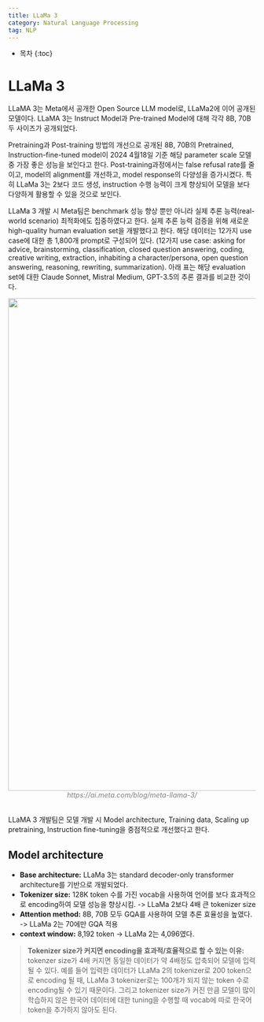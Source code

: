 ```yaml
---
title: LLaMa 3
category: Natural Language Processing
tag: NLP
---
```








* 목차
{:toc}










# LLaMa 3
LLaMA 3는 Meta에서 공개한 Open Source LLM model로, LLaMa2에 이어 공개된 모델이다. 
LLaMA 3는 Instruct Model과 Pre-trained Model에 대해 각각 8B, 70B 두 사이즈가 공개되었다. 

Pretraining과 Post-training 방법의 개선으로 공개된 8B, 70B의 Pretrained, Instruction-fine-tuned model이 2024 4월18일 기준 해당 parameter scale 모델 중 가장 좋은 성능을 보인다고 한다. Post-training과정에서는 false refusal rate를 줄이고, model의 alignment를 개선하고, model response의 다양성을 증가시켰다. 특히 LLaMa 3는 2보다 코드 생성, instruction 수행 능력이 크게 향상되어 모델을 보다 다양하게 활용할 수 있을 것으로 보인다. 

LLaMa 3 개발 시 Meta팀은 benchmark 성능 향상 뿐만 아니라 실제 추론 능력(real-world scenario) 최적화에도 집중하였다고 한다. 실제 추론 능력 검증을 위해 새로운 high-quality human evaluation set을 개발했다고 한다. 해당 데이터는 12가지 use case에 대한 총 1,800개 prompt로 구성되어 있다. (12가지 use case: asking for advice, brainstorming, classification, closed question answering, coding, creative writing, extraction, inhabiting a character/persona, open question answering, reasoning, rewriting, summarization). 아래 표는 해당 evaluation set에 대한 Claude Sonnet, Mistral Medium, GPT-3.5의 추론 결과를 비교한 것이다.

<center><img width="1000" src="https://github.com/finddme/finddme.github.io/assets/53667002/3a9d8f8f-20ab-4dcd-8ced-5454de03328c"></center>
<center><em style="color:gray;">https://ai.meta.com/blog/meta-llama-3/</em></center><br>


LLaMA 3 개발팀은 모델 개발 시 Model architecture, Training data, Scaling up pretraining, Instruction fine-tuning을 중점적으로 개선했다고 한다.

## Model architecture

- **Base architecture:** LLaMa 3는 standard decoder-only transformer architecture를 기반으로 개발되었다.
- **Tokenizer size:** 128K token 수를 가진 vocab을 사용하여 언어를 보다 효과적으로 encoding하여 모델 성능을 향상시킴. -> LLaMa 2보다 4배 큰 tokenizer size
- **Attention method:** 8B, 70B 모두 GQA를 사용하여 모델 추론 효율성을 높였다. -> LLaMa 2는 70에만 GQA 적용
- **context window:** 8,192 token -> LLaMa 2는 4,096였다.

> **Tokenizer size가 커지면 encoding을 효과적/효율적으로 할 수 있는 이유:**
> tokenzer size가 4배 커지면 동일한 데이터가 약 4배정도 압축되어 모델에 입력될 수 있다.
> 예를 들어 입력한 데이터가 LLaMa 2의 tokenizer로 200 token으로 encoding 될 때, LLaMa 3 tokenizer로는 100개가 되지 않는 token 수로 encoding될 수 있기 때문이다.
> 그리고 tokenizer size가 커진 만큼 모델이 많이 학습하지 않은 한국어 데이터에 대한 tuning을 수행할 때 vocab에 따로 한국어 token을 추가하지 않아도 된다.



